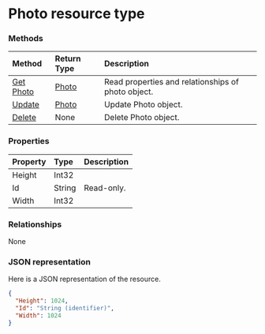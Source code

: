# Photo resource type




### Methods

| Method		   | Return Type	|Description|
|:---------------|:--------|:----------|
|[Get Photo](../api/photo_get.md) | [Photo](photo.md) |Read properties and relationships of photo object.|
|[Update](../api/photo_update.md) | [Photo](photo.md)	|Update Photo object. |
|[Delete](../api/photo_delete.md) | None |Delete Photo object. |

### Properties
| Property	   | Type	|Description|
|:---------------|:--------|:----------|
|Height|Int32||
|Id|String| Read-only.|
|Width|Int32||

### Relationships
None


### JSON representation

Here is a JSON representation of the resource.

<!-- {
  "blockType": "resource",
  "optionalProperties": [

  ],
  "@odata.type": "microsoft.graph.Photo"
}-->

```json
{
  "Height": 1024,
  "Id": "String (identifier)",
  "Width": 1024
}

```

<!-- uuid: 8fcb5dbc-d5aa-4681-8e31-b001d5168d79
2015-10-25 14:57:30 UTC -->
<!-- {
  "type": "#page.annotation",
  "description": "Photo resource",
  "keywords": "",
  "section": "documentation",
  "tocPath": ""
}-->